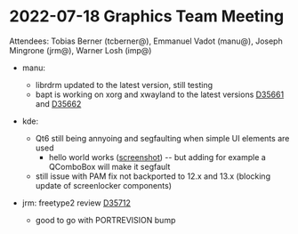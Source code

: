 # 2022-07-18 Graphics Team Meeting
Attendees: Tobias Berner (tcberner@), Emmanuel Vadot (manu@), Joseph Mingrone (jrm@), Warner Losh (imp@)

- manu:
    - librdrm updated to the latest version, still testing
    - bapt is working on xorg and xwayland to the latest versions [D35661](https://reviews.freebsd.org/D35661) and [D35662](https://reviews.freebsd.org/D35662)

- kde:
    - Qt6 still being annyoing and segfaulting when simple UI elements are used 
        - hello world works ([screenshot](https://people.freebsd.org/~tcberner/patches/qt6-helloworld.png)) -- but adding for example a QComboBox will make it segfault
    - still issue with PAM fix not backported to 12.x and 13.x (blocking update of screenlocker components)

- jrm: freetype2 review [D35712](https://reviews.freebsd.org/D35712)
    - good to go with PORTREVISION bump
